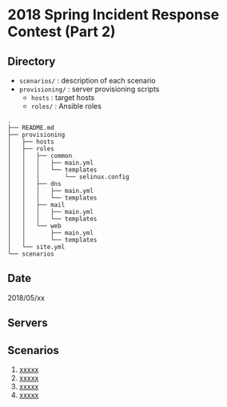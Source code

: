 # 2018 Spring Incident Response Contest (Part 2)

## Directory
* `scenarios/` : description of each scenario
* `provisioning/` : server provisioning scripts
    - `hosts` : target hosts
    - `roles/` : Ansible roles
```
.
├── README.md
├── provisioning
│   ├── hosts
│   ├── roles
│   │   ├── common
│   │   │   ├── main.yml
│   │   │   └── templates
│   │   │       └── selinux.config
│   │   ├── dns
│   │   │   ├── main.yml
│   │   │   └── templates
│   │   ├── mail
│   │   │   ├── main.yml
│   │   │   └── templates
│   │   └── web
│   │       ├── main.yml
│   │       └── templates
│   └── site.yml
└── scenarios
```

## Date
2018/05/xx

## Servers

## Scenarios
1. [xxxxx](scenario/xxxxx.md)
1. [xxxxx](scenario/xxxxx.md)
1. [xxxxx](scenario/xxxxx.md)
1. [xxxxx](scenario/xxxxx.md)


